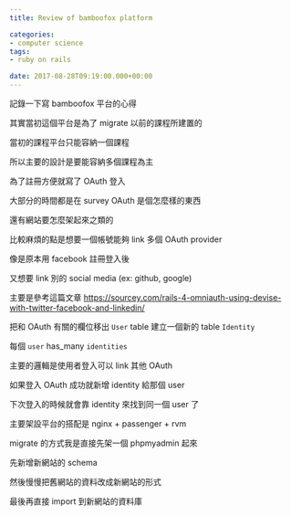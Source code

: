 ```yaml
---
title: Review of bamboofox platform

categories:
- computer science
tags:
- ruby on rails

date: 2017-08-28T09:19:00.000+00:00
---
```


記錄一下寫 bamboofox 平台的心得

其實當初這個平台是為了 migrate 以前的課程所建置的

當初的課程平台只能容納一個課程

所以主要的設計是要能容納多個課程為主

為了註冊方便就寫了 OAuth 登入

大部分的時間都是在 survey OAuth 是個怎麼樣的東西

還有網站要怎麼架起來之類的

比較麻煩的點是想要一個帳號能夠 link 多個 OAuth provider

像是原本用 facebook 註冊登入後

又想要 link 別的 social media (ex: github, google)

主要是參考這篇文章 https://sourcey.com/rails-4-omniauth-using-devise-with-twitter-facebook-and-linkedin/

把和 OAuth 有關的欄位移出 `User` table 建立一個新的 table `Identity`

每個 `user` has_many `identities`

主要的邏輯是使用者登入可以 link 其他 OAuth

如果登入 OAuth 成功就新增 identity 給那個 user

下次登入的時候就會靠 identity 來找到同一個 user 了

主要架設平台的搭配是 nginx + passenger + rvm

migrate 的方式我是直接先架一個 phpmyadmin 起來

先新增新網站的 schema

然後慢慢把舊網站的資料改成新網站的形式

最後再直接 import 到新網站的資料庫
